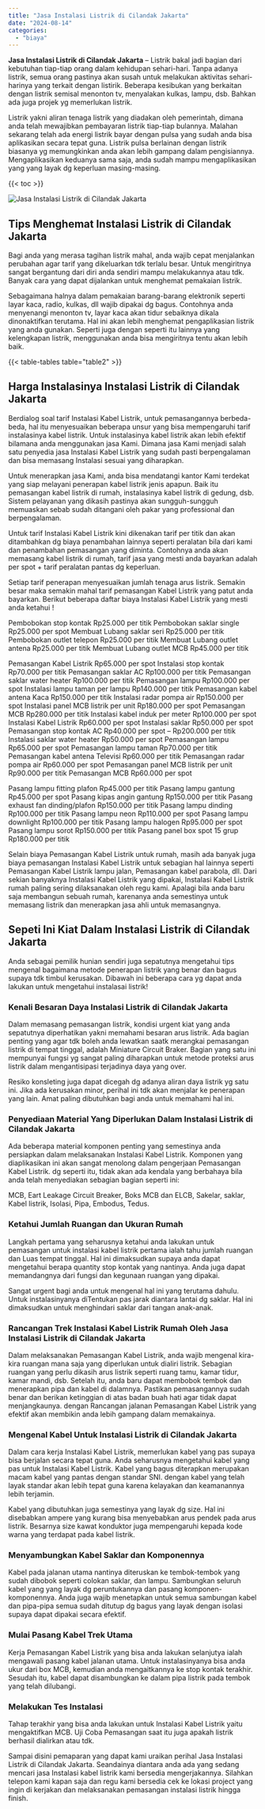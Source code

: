 ```yaml
---
title: "Jasa Instalasi Listrik di Cilandak Jakarta"
date: "2024-08-14"
categories: 
  - "biaya"
---
```


**Jasa Instalasi Listrik di Cilandak Jakarta** – Listrik bakal jadi bagian dari kebutuhan tiap-tiap orang dalam kehidupan sehari-hari. Tanpa adanya listrik, semua orang pastinya akan susah untuk melakukan aktivitas sehari-harinya yang terkait dengan listirik. Beberapa kesibukan yang berkaitan dengan listrik semisal menonton tv, menyalakan kulkas, lampu, dsb. Bahkan ada juga projek yg memerlukan listrik.

Listrik yakni aliran tenaga listrik yang diadakan oleh pemerintah, dimana anda telah mewajibkan pembayaran listrik tiap-tiap bulannya. Malahan sekarang telah ada energi listrik bayar dengan pulsa yang sudah anda bisa aplikasikan secara tepat guna. Listrik pulsa berlainan dengan listrik biasanya yg memungkinkan anda akan lebih gampang dalam pengisiannya. Mengaplikasikan keduanya sama saja, anda sudah mampu mengaplikasikan yang yang layak dg keperluan masing-masing.

{{< toc >}}

![Jasa Instalasi Listrik di Cilandak Jakarta](/images/instalasi-listrik-murah31.png)

## Tips Menghemat Instalasi Listrik di Cilandak Jakarta

Bagi anda yang merasa tagihan listrik mahal, anda wajib cepat menjalankan perubahan agar tarif yang dikeluarkan tdk terlalu besar. Untuk mengiritnya sangat bergantung dari diri anda sendiri mampu melakukannya atau tdk. Banyak cara yang dapat dijalankan untuk menghemat pemakaian listrik.

Sebagaimana halnya dalam pemakaian barang-barang elektronik seperti layar kaca, radio, kulkas, dll wajib dipakai dg bagus. Contohnya anda menyenangi menonton tv, layar kaca akan tidur sebaiknya dikala dinonaktifkan terutama. Hal ini akan lebih menghemat pengaplikasian listrik yang anda gunakan. Seperti juga dengan seperti itu lainnya yang kelengkapan listrik, menggunakan anda bisa mengiritnya tentu akan lebih baik.

{{< table-tables table="table2" >}}

## Harga Instalasinya Instalasi Listrik di Cilandak Jakarta

Berdialog soal tarif Instalasi Kabel Listrik, untuk pemasangannya berbeda-beda, hal itu menyesuaikan beberapa unsur yang bisa mempengaruhi tarif instalasinya kabel listrik. Untuk instalasinya kabel listrik akan lebih efektif bilamana anda menggunakan jasa Kami. Dimana jasa Kami menjadi salah satu penyedia jasa Instalasi Kabel Listrik yang sudah pasti berpengalaman dan bisa memasang Instalasi sesuai yang diharapkan.

Untuk menerapkan jasa Kami, anda bisa mendatangi kantor Kami terdekat yang siap melayani penerapan kabel listrik jenis apapun. Baik itu pemasangan kabel listrik di rumah, instalasinya kabel listrik di gedung, dsb. Sistem pelayanan yang dikasih pastinya akan sungguh-sungguh memuaskan sebab sudah ditangani oleh pakar yang professional dan berpengalaman.

Untuk tarif Instalasi Kabel Listrik kini dikenakan tarif per titik dan akan ditambahkan dg biaya penambahan lainnya seperti peralatan bila dari kami dan penambahan pemasangan yang diminta. Contohnya anda akan memasang kabel listrik di rumah, tarif jasa yang mesti anda bayarkan adalah per spot + tarif peralatan pantas dg keperluan.

Setiap tarif penerapan menyesuaikan jumlah tenaga arus listrik. Semakin besar maka semakin mahal tarif pemasangan Kabel Listrik yang patut anda bayarkan. Berikut beberapa daftar biaya Instalasi Kabel Listrik yang mesti anda ketahui !

Pembobokan stop kontak Rp25.000 per titik Pembobokan saklar single Rp25.000 per spot Membuat Lubang saklar seri Rp25.000 per titik Pembobokan outlet telepon Rp25.000 per titik Membuat Lubang outlet antena Rp25.000 per titik Membuat Lubang outlet MCB Rp45.000 per titik

Pemasangan Kabel Listrik Rp65.000 per spot Instalasi stop kontak Rp70.000 per titik Pemasangan saklar AC Rp100.000 per titik Pemasangan saklar water heater Rp100.000 per titik Pemasangan lampu Rp100.000 per spot Instalasi lampu taman per lampu Rp140.000 per titik Pemasangan kabel antena Kaca Rp150.000 per titik Instalasi radar pompa air Rp150.000 per spot Instalasi panel MCB listrik per unit Rp180.000 per spot Pemasangan MCB Rp280.000 per titik Instalasi kabel induk per meter Rp100.000 per spot Instalasi Kabel Listrik Rp60.000 per spot Instalasi saklar Rp50.000 per spot Pemasangan stop kontak AC Rp40.000 per spot – Rp200.000 per titik Instalasi saklar water heater Rp50.000 per spot Pemasangan lampu Rp65.000 per spot Pemasangan lampu taman Rp70.000 per titik Pemasangan kabel antena Televisi Rp60.000 per titik Pemasangan radar pompa air Rp60.000 per spot Pemasangan panel MCB listrik per unit Rp90.000 per titik Pemasangan MCB Rp60.000 per spot

Pasang lampu fitting plafon Rp45.000 per titik Pasang lampu gantung Rp45.000 per spot Pasang kipas angin gantung Rp150.000 per titik Pasang exhaust fan dinding/plafon Rp150.000 per titik Pasang lampu dinding Rp100.000 per titik Pasang lampu neon Rp110.000 per spot Pasang lampu downlight Rp100.000 per titik Pasang lampu halogen Rp95.000 per spot Pasang lampu sorot Rp150.000 per titik Pasang panel box spot 15 grup Rp180.000 per titik

Selain biaya Pemasangan Kabel Listrik untuk rumah, masih ada banyak juga biaya pemasangan Instalasi Kabel Listrik untuk sebagian hal lainnya seperti Pemasangan Kabel Listrik lampu jalan, Pemasangan kabel parabola, dll. Dari sekian banyaknya Instalasi Kabel Listrik yang dipakai, Instalasi Kabel Listrik rumah paling sering dilaksanakan oleh regu kami. Apalagi bila anda baru saja membangun sebuah rumah, karenanya anda semestinya untuk memasang listrik dan menerapkan jasa ahli untuk memasangnya.

## Sepeti Ini Kiat Dalam Instalasi Listrik di Cilandak Jakarta


Anda sebagai pemilik hunian sendiri juga sepatutnya mengetahui tips mengenal bagaimana metode penerapan listrik yang benar dan bagus supaya tdk timbul kerusakan. Dibawah ini beberapa cara yg dapat anda lakukan untuk mengetahui instalasai listrik!

### Kenali Besaran Daya Instalasi Listrik di Cilandak Jakarta

Dalam memasang pemasangan listrik, kondisi urgent kiat yang anda sepatutnya diperhatikan yakni memahami besaran arus listrik. Ada bagian penting yang agar tdk boleh anda lewatkan saatk merangkai pemasangan listrik di tempat tinggal, adalah Miniature Circuit Braker. Bagian yang satu ini mempunyai fungsi yg sangat paling diharapkan untuk metode proteksi arus listrik dalam mengantisipasi terjadinya daya yang over.

Resiko konsleting juga dapat dicegah dg adanya aliran daya listrik yg satu ini. Jika ada kerusakan minor, perihal ini tdk akan menjalar ke penerapan yang lain. Amat paling dibutuhkan bagi anda untuk memahami hal ini.

### Penyediaan Material Yang Diperlukan Dalam Instalasi Listrik di Cilandak Jakarta

Ada beberapa material komponen penting yang semestinya anda persiapkan dalam melaksanakan Instalasi Kabel Listrik. Komponen yang diaplikasikan ini akan sangat menolong dalam pengerjaan Pemasangan Kabel Listrik. dg seperti itu, tidak akan ada kendala yang berbahaya bila anda telah menyediakan sebagian bagian seperti ini:

MCB, Eart Leakage Circuit Breaker, Boks MCB dan ELCB, Sakelar, saklar, Kabel listrik, Isolasi, Pipa, Embodus, Tedus.

### Ketahui Jumlah Ruangan dan Ukuran Rumah

Langkah pertama yang seharusnya ketahui anda lakukan untuk pemasangan untuk instalasi kabel listrik pertama ialah tahu jumlah ruangan dan Luas tempat tinggal. Hal ini dimaksudkan supaya anda dapat mengetahui berapa quantity stop kontak yang nantinya. Anda juga dapat memandangnya dari fungsi dan kegunaan ruangan yang dipakai.

Sangat urgent bagi anda untuk mengenal hal ini yang terutama dahulu. Untuk instalasinyanya diTentukan pas jarak diantara lantai dg saklar. Hal ini dimaksudkan untuk menghindari saklar dari tangan anak-anak.

### Rancangan Trek Instalasi Kabel Listrik Rumah Oleh Jasa Instalasi Listrik di Cilandak Jakarta

Dalam melaksanakan Pemasangan Kabel Listrik, anda wajib mengenal kira-kira ruangan mana saja yang diperlukan untuk dialiri listrik. Sebagian ruangan yang perlu dikasih arus listrik seperti ruang tamu, kamar tidur, kamar mandi, dsb. Setelah itu, anda baru dapat membobok tembok dan menerapkan pipa dan kabel di dalamnya. Pastikan pemasangannya sudah benar dan berikan ketinggian di atas badan buah hati agar tidak dapat menjangkaunya. dengan Rancangan jalanan Pemasangan Kabel Listrik yang efektif akan membikin anda lebih gampang dalam memakainya.

### Mengenal Kabel Untuk Instalasi Listrik di Cilandak Jakarta

Dalam cara kerja Instalasi Kabel Listrik, memerlukan kabel yang pas supaya bisa berjalan secara tepat guna. Anda seharusnya mengetahui kabel yang pas untuk Instalasi Kabel Listrik. Kabel yang bagus diterapkan merupakan macam kabel yang pantas dengan standar SNI. dengan kabel yang telah layak standar akan lebih tepat guna karena kelayakan dan keamanannya lebih terjamin.

Kabel yang dibutuhkan juga semestinya yang layak dg size. Hal ini disebabkan ampere yang kurang bisa menyebabkan arus pendek pada arus listrik. Besarnya size kawat konduktor juga mempengaruhi kepada kode warna yang terdapat pada kabel listrik.

### Menyambungkan Kabel Saklar dan Komponennya

Kabel pada jalanan utama nantinya diteruskan ke tembok-tembok yang sudah dibobok seperti colokan saklar, dan lampu. Sambungkan seluruh kabel yang yang layak dg peruntukannya dan pasang komponen-komponennya. Anda juga wajib menetapkan untuk semua sambungan kabel dan pipa-pipa semua sudah ditutup dg bagus yang layak dengan isolasi supaya dapat dipakai secara efektif.

### Mulai Pasang Kabel Trek Utama

Kerja Pemasangan Kabel Listrik yang bisa anda lakukan selanjutya ialah mengawali pasang kabel jalanan utama. Untuk instalasinyanya bisa anda ukur dari box MCB, kemudian anda mengaitkannya ke stop kontak terakhir. Sesudah itu, kabel dapat disambungkan ke dalam pipa listrik pada tembok yang telah dilubangi.

### Melakukan Tes Instalasi

Tahap terakhir yang bisa anda lakukan untuk Instalasi Kabel Listrik yaitu mengaktifkan MCB. Uji Coba Pemasangan saat itu juga apakah listrik berhasil dialirkan atau tdk.

Sampai disini pemaparan yang dapat kami uraikan perihal Jasa Instalasi Listrik di Cilandak Jakarta. Seandainya diantara anda ada yang sedang mencari jasa Instalasi kabel listrik kami bersedia mengerjakannya. Silahkan telepon kami kapan saja dan regu kami bersedia cek ke lokasi project yang ingin di kerjakan dan melaksanakan pemasangan instalasi listrik hingga finish.
